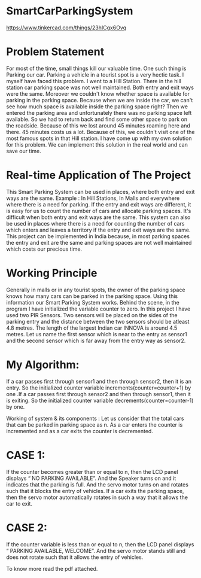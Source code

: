 # SmartCarParkingSystem
https://www.tinkercad.com/things/23hICgx6Ovq

# Problem Statement

For most of the time, small things kill our valuable time. One such thing is Parking our car. Parking a vehicle in a tourist spot is a very hectic task. I myself have faced this problem. I went to a Hill Station. There in the hill station car parking space was not well maintained. Both entry and exit ways were the same. Moreover we couldn't know whether space is available for parking in the parking space. Because when we are inside the car, we can't see how much space is available inside the parking space right? 
Then we entered the parking area and unfortunately there was no parking space left available. So we had to return back and find some other space to park on the roadside. Because of this we lost around 45 minutes roaming here and there. 45 minutes costs us a lot. Because of this, we couldn't visit one of the most famous spots in that Hill station.
I have come up with my own solution for this problem. We can implement this solution in the real world and can save our time.

# Real-time Application of The Project
This Smart Parking System can be used in places, where both entry and exit ways are the same. Example : In Hill Stations, In Malls and everywhere where there is a need for parking. If the entry and exit ways are different, it is easy for us to count the number of cars and allocate parking spaces. It's difficult when both entry and exit ways are the same. This system can also be used in places where there is a need for counting the number of cars which enters and leaves a territory if the entry and exit ways are the same.
This project can be implemented in India because, in most parking spaces the entry and exit are the same and parking spaces are not well maintained which costs our precious time. 

# Working Principle

Generally in malls or in any tourist spots, the owner of the parking space knows how many cars can be parked in the parking space. Using this information our Smart Parking System works.
Behind the scene, in the program I have initialized the variable counter to zero.
In this project I have used two PIR Sensors. Two sensors will be placed on the sides of the parking entry and the distance between the two sensors should be atleast 4.8 metres. The length of the largest Indian car INNOVA is around 4.5 metres. Let us name the first sensor which is near to the entry as sensor1 and the second sensor which is far away from the entry way as sensor2.

# My Algorithm:
If a car passes first through sensor1 and then through sensor2, then it is an entry. So the initialized counter variable increments(counter=counter+1) by one .If a car passes first through sensor2 and then through sensor1, then it is exiting. So the initialized counter variable decrements(counter=counter-1) by one.

Working of system & its components :
Let us consider that the total cars that can be parked in parking space as n. As a car enters the counter is incremented and as a car exits the counter is decremented.

# CASE 1:
If the counter becomes greater than or equal to n, then the LCD panel displays “ NO PARKING AVAILABLE”. And the Speaker turns on and it indicates that the parking is full. And the servo motor turns on and rotates such that it blocks the entry of vehicles. If a car exits the parking space, then the servo motor automatically rotates in such a way that it allows the car to exit.

# CASE 2:
If the counter variable is less than or equal to n, then the LCD panel displays “ PARKING AVAILABLE, WELCOME”. And the servo motor stands still and does not rotate such that it allows the entry of vehicles.

To know more read the pdf attached.
